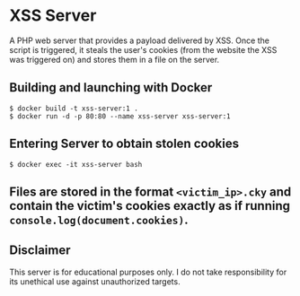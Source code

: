 # XSS Server
A PHP web server that provides a payload delivered by XSS. Once the script is triggered, it steals the user's cookies (from the website the XSS was triggered on) and stores them in a file on the server.
## Building and launching with Docker
```
$ docker build -t xss-server:1 .
$ docker run -d -p 80:80 --name xss-server xss-server:1
```
## Entering Server to obtain stolen cookies
```
$ docker exec -it xss-server bash
```
Files are stored in the format `<victim_ip>.cky` and contain the victim's cookies exactly as if running `console.log(document.cookies)`.
---
## Disclaimer
This server is for educational purposes only. I do not take responsibility for its unethical use against unauthorized targets.
